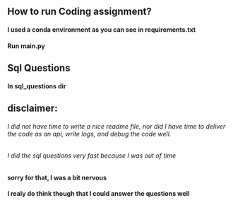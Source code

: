 ## How to run Coding assignment?

#### I used a conda environment as you can see in requirements.txt

#### Run main.py

## Sql Questions

#### In sql_questions dir

## disclaimer:

###### I did not have time to write a nice readme file, nor did I have time to deliver the code as an api, write logs, and debug the code well.
###### I did the sql questions very fast because I was out of time  

#### sorry for that, I was a bit nervous
#### I realy do think though that I could answer the questions well
